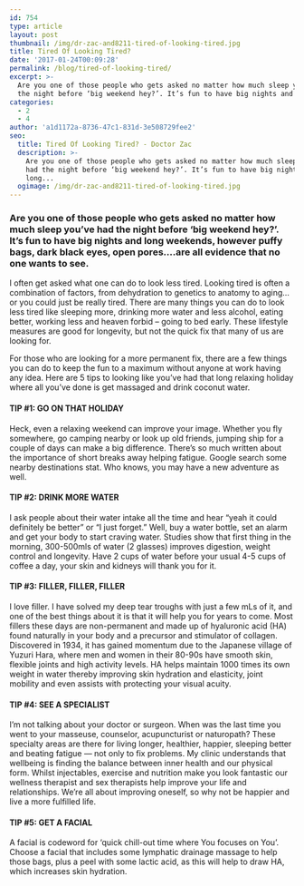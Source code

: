 ```yaml
---
id: 754
type: article
layout: post
thumbnail: /img/dr-zac-and8211-tired-of-looking-tired.jpg
title: Tired Of Looking Tired?
date: '2017-01-24T00:09:28'
permalink: /blog/tired-of-looking-tired/
excerpt: >-
  Are you one of those people who gets asked no matter how much sleep you’ve had
  the night before ‘big weekend hey?’. It’s fun to have big nights and long…
categories:
  - 2
  - 4
author: 'a1d1172a-8736-47c1-831d-3e508729fee2'
seo:
  title: Tired Of Looking Tired? - Doctor Zac
  description: >-
    Are you one of those people who gets asked no matter how much sleep you’ve
    had the night before ‘big weekend hey?’. It’s fun to have big nights and
    long...
  ogimage: /img/dr-zac-and8211-tired-of-looking-tired.jpg
---
```


### Are you one of those people who gets asked no matter how much sleep you’ve had the night before ‘big weekend hey?’. It’s fun to have big nights and long weekends, however puffy bags, dark black eyes, open pores….are all evidence that no one wants to see.

I often get asked what one can do to look less tired. Looking tired is often a combination of factors, from dehydration to genetics to anatomy to aging…or you could just be really tired. There are many things you can do to look less tired like sleeping more, drinking more water and less alcohol, eating better, working less and heaven forbid – going to bed early. These lifestyle measures are good for longevity, but not the quick fix that many of us are looking for.

For those who are looking for a more permanent fix, there are a few things you can do to keep the fun to a maximum without anyone at work having any idea. Here are 5 tips to looking like you’ve had that long relaxing holiday where all you’ve done is get massaged and drink coconut water.

#### TIP #1: GO ON THAT HOLIDAY

Heck, even a relaxing weekend can improve your image. Whether you fly somewhere, go camping nearby or look up old friends, jumping ship for a couple of days can make a big difference. There’s so much written about the importance of short breaks away helping fatigue. Google search some nearby destinations stat. Who knows, you may have a new adventure as well.

#### TIP #2: DRINK MORE WATER

I ask people about their water intake all the time and hear “yeah it could definitely be better” or “I just forget.” Well, buy a water bottle, set an alarm and get your body to start craving water. Studies show that first thing in the morning, 300-500mls of water (2 glasses) improves digestion, weight control and longevity. Have 2 cups of water before your usual 4-5 cups of coffee a day, your skin and kidneys will thank you for it.

#### TIP #3: FILLER, FILLER, FILLER

I love filler. I have solved my deep tear troughs with just a few mLs of it, and one of the best things about it is that it will help you for years to come. Most fillers these days are non-permanent and made up of hyaluronic acid (HA) found naturally in your body and a precursor and stimulator of collagen. Discovered in 1934, it has gained momentum due to the Japanese village of Yuzuri Hara, where men and women in their 80-90s have smooth skin, flexible joints and high activity levels. HA helps maintain 1000 times its own weight in water thereby improving skin hydration and elasticity, joint mobility and even assists with protecting your visual acuity.

#### TIP #4: SEE A SPECIALIST

I’m not talking about your doctor or surgeon. When was the last time you went to your masseuse, counselor, acupuncturist or naturopath? These specialty areas are there for living longer, healthier, happier, sleeping better and beating fatigue — not only to fix problems. My clinic understands that wellbeing is finding the balance between inner health and our physical form. Whilst injectables, exercise and nutrition make you look fantastic our wellness therapist and sex therapists help improve your life and relationships. We’re all about improving oneself, so why not be happier and live a more fulfilled life.

#### TIP #5: GET A FACIAL

A facial is codeword for ‘quick chill-out time where You focuses on You’. Choose a facial that includes some lymphatic drainage massage to help those bags, plus a peel with some lactic acid, as this will help to draw HA, which increases skin hydration.
